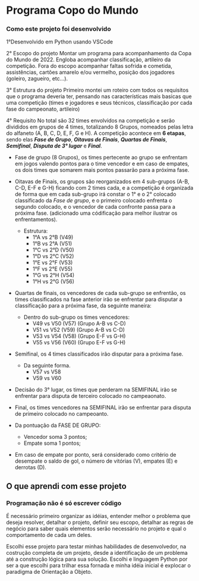 # Programa Copo do Mundo

### Como este projeto foi desenvolvido

1°Desenvolvido em Python usando VSCode

2° Escopo do projeto
Montar um programa para acompanhamento da Copa do Mundo de 2022. Engloba acompanhar classificação, artileiro da competição. Fora do escopo acompanhar faltas sofrida e cometida, assistências, cartões amarelo e/ou vermelho, posição dos jogadores (goleiro, zagueiro, etc...).

3° Estrutura do projeto
Primeiro montei um roteiro com todos os requisitos que o programa deveria ter, pensando nas características mais basicas que uma competição (times e jogadores e seus técnicos, classificação por cada fase do campeonato, artileiro)

4° Requisito
No total são 32 times envolvidos na competição e serão divididos em grupos de 4 times, totalizando 8 Grupos, nomeados pelas letra do alfaneto (A, B, C, D, E, F, G e H).
A competição acontece em **6 etapas**, sendo elas ***Fase de Grupo***, ***Oitavas de Finais***, ***Quartas de Finais***, ***Semifinal***, ***Disputa de 3° lugar*** e ***Final***.

- Fase de grupo (8 Grupos), os times pertecente ao grupo se enfrentam em jogos valendo pontos para o time vencedor e em caso de empates, os dois times que somarem mais pontos passarão para a próxima fase.

- Oitavas de Finais, os grupos são reorganizados em 4 sub-grupos (A-B, C-D, E-F e G-H) ficando com 2 times cada, e a competição é organizada de forma que em cada sub-grupo irá constar o 1° e o 2° colocado classificado da *Fase de grupo*, e o primeiro colocado enfrenta o segundo colocado, e o vencedor de cada confronte passa para a próxima fase. (adicionado uma códificação para melhor ilustrar os enfrentamentos).
    - Estrutura:
        - 1°A vs 2°B (V49)
        - 1°B vs 2°A (V51)
        - 1°C vs 2°D (V50)
        - 1°D vs 2°C (V52)
        - 1°E vs 2°F (V53)
        - 1°F vs 2°E (V55)
        - 1°G vs 2°H (V54)
        - 1°H vs 2°G (V56)

- Quartas de finais, os vencedores de cada sub-grupo se enfrentão, os times classificados na fase anterior irão se enfrentar para disputar a classificação para a próxima fase, da seguinte maneira:
    - Dentro do sub-grupo os times vencedores:
        - V49 vs V50 (V57) (Grupo A-B vs C-D)
        - V51 vs V52 (V59) (Grupo A-B vs C-D)
        - V53 vs V54 (V58) (Grupo E-F vs G-H)
        - V55 vs V56 (V60) (Grupo E-F vs G-H)
        
- Semifinal, os 4 times classificados irão disputar para a próxima fase.
    - Da seguinte forma.
        - V57 vs V58
        - V59 vs V60
        
- Decisão do 3° lugar, os times que perderam na SEMIFINAL irão se enfrentar para disputa de terceiro colocado no campeaonato.

- Final, os times vencedores na SEMIFINAL irão se enfrentar para disputa de primeiro colocado no campeoanto.
    
- Da pontuação da FASE DE GRUPO:
    - Vencedor soma 3 pontos;
    - Empate soma 1 pontos;

- Em caso de empate por ponto, será considerado como critério de desempate o saldo de gol, o número de vitórias (V), empates (E) e derrotas (D).

## O que aprendi com esse projeto

### Programação não é só escrever código

É necessário primeiro organizar as idéias, entender melhor o problema que deseja resolver, detalhar o projeto, definir seu escopo, detalhar as regras de negócio para saber quais elementos serão necessário no projeto e qual o comportamento de cada um deles.

Escolhi esse projeto para testar minhas habilidades de desenvolvedor, na costrução completa de um projeto, desde a identificação de um problema até a construção lógica para sua solução. Escolhi e linguagem Python por ser a que escolhi para trilhar essa fornada e minha idéia inicial é explocar o paradigma de Orientação a Objeto.
